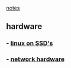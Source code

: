 [notes](index.md)

## hardware

### - [linux on SSD's](linux/SSD.md)
### - [network hardware](networks/hardware.md)


<!-- ---

See also -->
